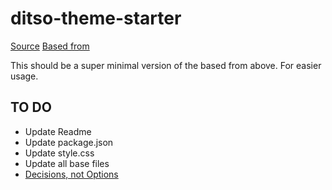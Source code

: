 # ditso-theme-starter

[Source](https://github.com/CatinhoCR/ditso-theme-starter)
[Based from](https://github.com/CatinhoCR/freshxmind-starter-theme)

This should be a super minimal version of the based from above. For easier usage.

## TO DO

- Update Readme
- Update package.json
- Update style.css
- Update all base files
- [Decisions, not Options](https://wordpress.org/about/philosophy/)
